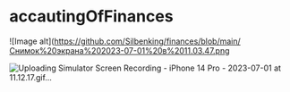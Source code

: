 # accautingOfFinances
![Image alt](https://github.com/Silbenking/finances/blob/main/Снимок%20экрана%202023-07-01%20в%2011.03.47.png

![Uploading Simulator Screen Recording - iPhone 14 Pro - 2023-07-01 at 11.12.17.gif…]()
